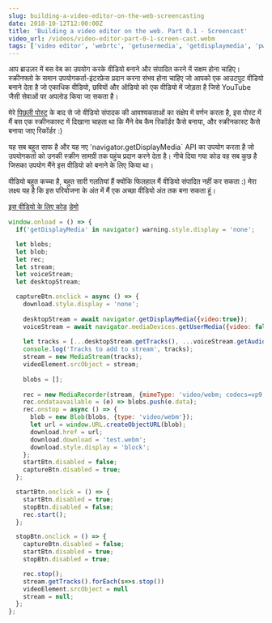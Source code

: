 ```yaml
---
slug: building-a-video-editor-on-the-web-screencasting
date: 2018-10-12T12:00:00Z
title: 'Building a video editor on the web. Part 0.1 - Screencast'
video_url: /videos/video-editor-part-0-1-screen-cast.webm
tags: ['video editor', 'webrtc', 'getusermedia', 'getdisplaymedia', 'pwa']
---
```



आप ब्राउज़र में बस वेब का उपयोग करके वीडियो बनाने और संपादित करने में सक्षम होना चाहिए। स्क्रीनफ्लो के समान उपयोगकर्ता-इंटरफ़ेस प्रदान करना संभव होना चाहिए जो आपको एक आउटपुट वीडियो बनाने देता है जो एकाधिक वीडियो, छवियों और ऑडियो को एक वीडियो में जोड़ता है जिसे YouTube जैसी सेवाओं पर अपलोड किया जा सकता है।

मेरे [पिछली पोस्ट](/building-a-video-editor-on-the-web-with-the-web/) के बाद से जो वीडियो संपादक की आवश्यकताओं का संक्षेप में वर्णन करता है, इस पोस्ट में मैं बस एक स्क्रीनकास्ट में दिखाना चाहता था कि मैंने वेब कैम रिकॉर्डर कैसे बनाया, और स्क्रीनकास्ट कैसे बनाया जाए रिकॉर्डर :)

यह सब बहुत साफ है और यह नए 'navigator.getDisplayMedia` API का उपयोग करता है जो उपयोगकर्ता को उनकी स्क्रीन सामग्री तक पहुंच प्रदान करने देता है। नीचे दिया गया कोड वह सब कुछ है जिसका उपयोग मैंने इस वीडियो को बनाने के लिए किया था।

वीडियो बहुत कच्चा है, बहुत सारी गलतियां हैं क्योंकि फिलहाल मैं वीडियो संपादित नहीं कर सकता :) मेरा लक्ष्य यह है कि इस परियोजना के अंत में मैं एक अच्छा वीडियो अंत तक बना सकता हूं।

[इस वीडियो के लिए कोड](https://glitch.com/edit/\#!/screen-recorder-voice?path=script.js:1:0) [डेमो](https://screen-recorder-voice.glitch.me/)


```javascript  
window.onload = () => {
  if('getDisplayMedia' in navigator) warning.style.display = 'none';

  let blobs;
  let blob;
  let rec;
  let stream;
  let voiceStream;
  let desktopStream;

  captureBtn.onclick = async () => {
    download.style.display = 'none';
    
    desktopStream = await navigator.getDisplayMedia({video:true});
    voiceStream = await navigator.mediaDevices.getUserMedia({video: false, audio: true});
    
    let tracks = [...desktopStream.getTracks(), ...voiceStream.getAudioTracks()]
    console.log('Tracks to add to stream', tracks);
    stream = new MediaStream(tracks);
    videoElement.srcObject = stream;
      
    blobs = [];
  
    rec = new MediaRecorder(stream, {mimeType: 'video/webm; codecs=vp9,opus'});
    rec.ondataavailable = (e) => blobs.push(e.data);
    rec.onstop = async () => {
      blob = new Blob(blobs, {type: 'video/webm'});
      let url = window.URL.createObjectURL(blob);
      download.href = url;
      download.download = 'test.webm';
      download.style.display = 'block';
    };
    startBtn.disabled = false;
    captureBtn.disabled = true;
  };

  startBtn.onclick = () => {
    startBtn.disabled = true;
    stopBtn.disabled = false;
    rec.start();
  };

  stopBtn.onclick = () => {
    captureBtn.disabled = false;
    startBtn.disabled = true;
    stopBtn.disabled = true;

    rec.stop();
    stream.getTracks().forEach(s=>s.stop())
    videoElement.srcObject = null
    stream = null;
  };
};
```

